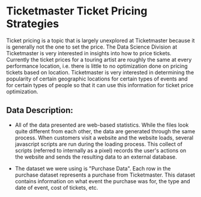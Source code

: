 # Ticketmaster Ticket Pricing Strategies

  Ticket pricing is a topic that is largely unexplored at Ticketmaster because it is generally not the one to set the price. The Data Science Division at Ticketmaster is very interested in insights into how to price tickets. Currently the ticket prices for a touring artist are roughly the same at every performance location, i.e. there is little to no optimization done on pricing tickets based on location. Ticketmaster is very interested in determining the popularity of certain geographic locations for certain types of events and for certain types of people so that it can use this information for ticket price optimization. 
 

## Data Description: 

* All of the data presented are web-based statistics. While the files look quite different from each other, the data are generated through the same process. When customers visit a website and the website loads, several javascript scripts are run during the loading process. This collect of scripts (referred to internally as a pixel) records the user's actions on the website and sends the resulting data to an external database. 
 
* The dataset we were using is "Purchase Data". Each row in the purchase dataset represents a purchase from Ticketmaster. This dataset contains information on what event the purchase was for, the type and date of event, cost of tickets, etc. 

  
